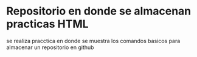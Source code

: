 # Repositorio en donde se almacenan practicas HTML



se realiza pracctica en donde se muestra los comandos basicos para almacenar un repositorio en github